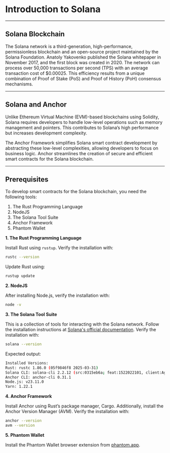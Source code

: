 # Introduction to Solana

---

## Solana Blockchain

The Solana network is a third-generation, high-performance, permissionless blockchain 
and an open-source project maintained by the Solana Foundation. Anatoly Yakovenko 
published the Solana whitepaper in November 2017, and the first block was created 
in 2020. The network can process over 50,000 transactions per second (TPS) with an 
average transaction cost of $0.00025. This efficiency results from a unique 
combination of Proof of Stake (PoS) and Proof of History (PoH) consensus 
mechanisms.

---

## Solana and Anchor

Unlike Ethereum Virtual Machine (EVM)-based blockchains using Solidity, Solana 
requires developers to handle low-level operations such as memory management 
and pointers. This contributes to Solana’s high performance but increases development 
complexity.

The Anchor Framework simplifies Solana smart contract development by abstracting 
these low-level complexities, allowing developers to focus on business logic. Anchor 
streamlines the creation of secure and efficient smart contracts for the Solana 
blockchain.

---

## Prerequisites

To develop smart contracts for the Solana blockchain, you need the following tools:

1. The Rust Programming Language
2. NodeJS
3. The Solana Tool Suite
4. Anchor Framework
5. Phantom Wallet

**1. The Rust Programming Language**

Install Rust using `rustup`. Verify the installation with:

```bash
rustc --version
```

Update Rust using:
```bash
rustup update
```


**2. NodeJS**

After installing Node.js, verify the installation with:

```bash
node -v
```

**3. The Solana Tool Suite**

This is a collection of tools for interacting with the Solana network. Follow the 
installation instructions at 
[Solana's official documentation](https://solana.com/docs/intro/installation). 
Verify the installation with:

```bash
solana --version
```

Expected output:
```bash
Installed Versions:
Rust: rustc 1.86.0 (05f9846f8 2025-03-31)
Solana CLI: solana-cli 2.2.12 (src:0315eb6a; feat:1522022101, client:Agave)
Anchor CLI: anchor-cli 0.31.1
Node.js: v23.11.0
Yarn: 1.22.1
```

**4. Anchor Framework**

Install Anchor using Rust’s package manager, Cargo. Additionally, install the Anchor 
Version Manager (AVM). Verify the installation with:

```bash
anchor --version
avm --version
```

**5. Phantom Wallet**

Install the Phantom Wallet browser extension from [phantom.app](https://phantom.com).

